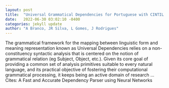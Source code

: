 ```yaml
---
layout: post
title:  "Universal Grammatical Dependencies for Portuguese with CINTIL Data, LX Processing and CLARIN support"
date:   2022-06-30 03:02:10 -0400
categories: jekyll update
author: "A Branco, JR Silva, L Gomes, J Rodrigues"
---
```

The grammatical framework for the mapping between linguistic form and meaning representation known as Universal Dependencies relies on a non-constituency syntactic analysis that is centered on the notion of grammatical relation (eg Subject, Object, etc.). Given its core goal of providing a common set of analysis primitives suitable to every natural language, and its practical objective of fostering their computational grammatical processing, it keeps being an active domain of research …
Cites: ‪A Fast and Accurate Dependency Parser using Neural Networks‬  